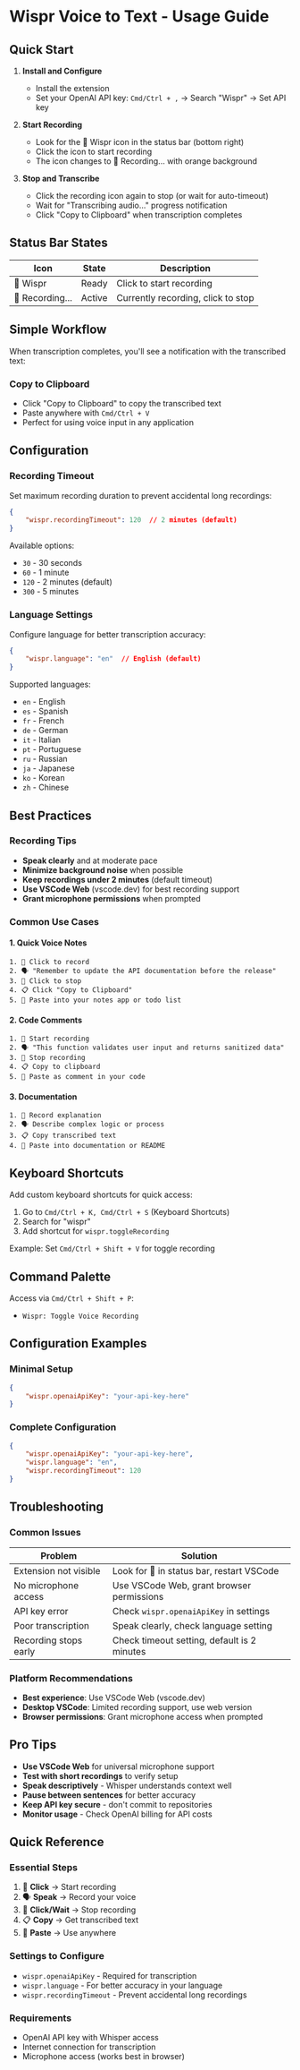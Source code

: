 # Wispr Voice to Text - Usage Guide

## Quick Start

1. **Install and Configure**
   - Install the extension
   - Set your OpenAI API key: `Cmd/Ctrl + ,` → Search "Wispr" → Set API key

2. **Start Recording**
   - Look for the 🎤 Wispr icon in the status bar (bottom right)
   - Click the icon to start recording
   - The icon changes to 🔴 Recording... with orange background

3. **Stop and Transcribe**
   - Click the recording icon again to stop (or wait for auto-timeout)
   - Wait for "Transcribing audio..." progress notification
   - Click "Copy to Clipboard" when transcription completes

## Status Bar States

| Icon | State | Description |
|------|-------|-------------|
| 🎤 Wispr | Ready | Click to start recording |
| 🔴 Recording... | Active | Currently recording, click to stop |

## Simple Workflow

When transcription completes, you'll see a notification with the transcribed text:

### Copy to Clipboard
- Click "Copy to Clipboard" to copy the transcribed text
- Paste anywhere with `Cmd/Ctrl + V`
- Perfect for using voice input in any application

## Configuration

### Recording Timeout
Set maximum recording duration to prevent accidental long recordings:
```json
{
    "wispr.recordingTimeout": 120  // 2 minutes (default)
}
```

Available options:
- `30` - 30 seconds
- `60` - 1 minute  
- `120` - 2 minutes (default)
- `300` - 5 minutes

### Language Settings
Configure language for better transcription accuracy:
```json
{
    "wispr.language": "en"  // English (default)
}
```

Supported languages:
- `en` - English
- `es` - Spanish
- `fr` - French
- `de` - German
- `it` - Italian
- `pt` - Portuguese
- `ru` - Russian
- `ja` - Japanese
- `ko` - Korean
- `zh` - Chinese

## Best Practices

### Recording Tips
- **Speak clearly** and at moderate pace
- **Minimize background noise** when possible
- **Keep recordings under 2 minutes** (default timeout)
- **Use VSCode Web** (vscode.dev) for best recording support
- **Grant microphone permissions** when prompted

### Common Use Cases

#### 1. Quick Voice Notes
```
1. 🎤 Click to record
2. 🗣️ "Remember to update the API documentation before the release"
3. 🔴 Click to stop
4. 📋 Click "Copy to Clipboard"
5. 📝 Paste into your notes app or todo list
```

#### 2. Code Comments
```
1. 🎤 Start recording
2. 🗣️ "This function validates user input and returns sanitized data"
3. 🔴 Stop recording
4. 📋 Copy to clipboard
5. 📝 Paste as comment in your code
```

#### 3. Documentation
```
1. 🎤 Record explanation
2. 🗣️ Describe complex logic or process
3. 📋 Copy transcribed text
4. 📝 Paste into documentation or README
```

## Keyboard Shortcuts

Add custom keyboard shortcuts for quick access:

1. Go to `Cmd/Ctrl + K, Cmd/Ctrl + S` (Keyboard Shortcuts)
2. Search for "wispr"
3. Add shortcut for `wispr.toggleRecording`

Example: Set `Cmd/Ctrl + Shift + V` for toggle recording

## Command Palette

Access via `Cmd/Ctrl + Shift + P`:
- `Wispr: Toggle Voice Recording`

## Configuration Examples

### Minimal Setup
```json
{
    "wispr.openaiApiKey": "your-api-key-here"
}
```

### Complete Configuration
```json
{
    "wispr.openaiApiKey": "your-api-key-here",
    "wispr.language": "en",
    "wispr.recordingTimeout": 120
}
```

## Troubleshooting

### Common Issues

| Problem | Solution |
|---------|----------|
| Extension not visible | Look for 🎤 in status bar, restart VSCode |
| No microphone access | Use VSCode Web, grant browser permissions |
| API key error | Check `wispr.openaiApiKey` in settings |
| Poor transcription | Speak clearly, check language setting |
| Recording stops early | Check timeout setting, default is 2 minutes |

### Platform Recommendations

- **Best experience**: Use VSCode Web (vscode.dev)
- **Desktop VSCode**: Limited recording support, use web version
- **Browser permissions**: Grant microphone access when prompted

## Pro Tips

- **Use VSCode Web** for universal microphone support
- **Test with short recordings** to verify setup  
- **Speak descriptively** - Whisper understands context well
- **Pause between sentences** for better accuracy
- **Keep API key secure** - don't commit to repositories
- **Monitor usage** - Check OpenAI billing for API costs

## Quick Reference

### Essential Steps
1. 🎤 **Click** → Start recording
2. 🗣️ **Speak** → Record your voice  
3. 🔴 **Click/Wait** → Stop recording
4. 📋 **Copy** → Get transcribed text
5. 📝 **Paste** → Use anywhere

### Settings to Configure
- `wispr.openaiApiKey` - Required for transcription
- `wispr.language` - For better accuracy in your language
- `wispr.recordingTimeout` - Prevent accidental long recordings

### Requirements
- OpenAI API key with Whisper access
- Internet connection for transcription
- Microphone access (works best in browser) 
